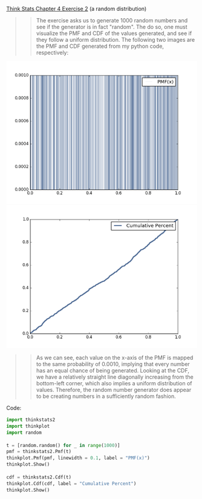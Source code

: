 [Think Stats Chapter 4 Exercise 2](http://greenteapress.com/thinkstats2/html/thinkstats2005.html#toc41) (a random distribution)

>> The exercise asks us to generate 1000 random numbers and see if the generator is in fact "random". The do so, one must visualize the PMF and CDF of the values generated, and see if they follow a uniform distribution. The following two images are the PMF and CDF generated from my python code, respectively:

![PMF Graph](https://github.com/travishjames/dsp/blob/master/img/chap04ex02PMF.png)
![CDF Graph](https://github.com/travishjames/dsp/blob/master/img/chap04ex02CDF.png)

>>As we can see, each value on the x-axis of the PMF is mapped to the same probability of 0.0010, implying that every number has an equal chance of being generated. Looking at the CDF, we have a relatively straight line diagonally increasing from the bottom-left corner, which also implies a uniform distribution of values. Therefore, the random number generator does appear to be creating numbers in a sufficiently random fashion.

Code:
```python
import thinkstats2
import thinkplot
import random

t = [random.random() for _ in range(1000)]
pmf = thinkstats2.Pmf(t)
thinkplot.Pmf(pmf, linewidth = 0.1, label = "PMF(x)")
thinkplot.Show()

cdf = thinkstats2.Cdf(t)
thinkplot.Cdf(cdf, label = "Cumulative Percent")
thinkplot.Show()
```
